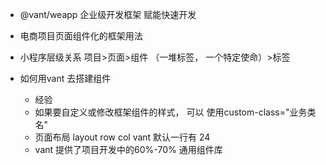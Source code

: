 - @vant/weapp
  企业级开发框架
  赋能快速开发

- 电商项目页面组件化的框架用法
- 小程序层级关系
  项目>页面>组件 （一堆标签， 一个特定使命）>标签
- 如何用vant 去搭建组件
  - 经验
  - 如果要自定义或修改框架组件的样式， 可以
    使用custom-class="业务类名"
  - 页面布局 layout
    row col
    vant  默认一行有 24
  - vant 提供了项目开发中的60%-70%  通用组件库
    